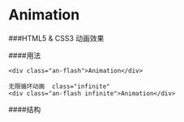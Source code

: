 Animation
=========

###HTML5 & CSS3 动画效果  

####用法
```
<div class="an-flash">Animation</div>  

无限循环动画  class="infinite"  
<div class="an-flash infinite">Animation</div>
```  
  
####结构


